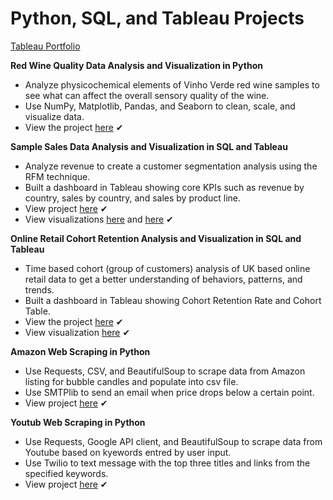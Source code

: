 # Python, SQL, and Tableau Projects

[Tableau Portfolio](https://public.tableau.com/app/profile/trinity3258)

**Red Wine Quality Data Analysis and Visualization in Python**
* Analyze physicochemical elements of Vinho Verde red wine samples to see what can affect the overall sensory quality of the wine.
* Use NumPy, Matplotlib, Pandas, and Seaborn to clean, scale, and visualize data. 
* View the project [here](https://github.com/tnewsome2019/Red-Wine-Quality-Data) ✔

**Sample Sales Data Analysis and Visualization in SQL and Tableau**
* Analyze revenue to create a customer segmentation analysis using the RFM technique. 
* Built a dashboard in Tableau showing core KPIs such as revenue by country, sales by country, and sales by product line. 
* View project [here](https://github.com/tnewsome2019/Data-Portfolio/blob/main/SQL/Sales_Data.sql) ✔
* View visualizations [here](https://public.tableau.com/app/profile/trinity3258/viz/Sales_Dashboard_1_16735567885970/SalesDashboard) and [here](https://public.tableau.com/app/profile/trinity3258/viz/Sales_Dashboard_2_16735568351520/SalesDashboard2?publish=yes) ✔

**Online Retail Cohort Retention Analysis and Visualization in SQL and Tableau**
* Time based cohort (group of customers) analysis of UK based online retail data to get a better understanding of behaviors, patterns, and trends. 
* Built a dashboard in Tableau showing Cohort Retention Rate and Cohort Table. 
* View the project [here](https://github.com/tnewsome2019/Data-Portfolio/blob/main/SQL/Cohort_Retention.sql) ✔
* View visualization [here](https://public.tableau.com/app/profile/trinity3258/viz/CohortRetentionDash_16736624803070/Dashboard1?publish=yes) ✔

**Amazon Web Scraping in Python**
* Use Requests, CSV, and BeautifulSoup to scrape data from Amazon listing for bubble candles and populate into csv file.
* Use SMTPlib to send an email when price drops below a certain point. 
* View project [here](https://github.com/tnewsome2019/Data-Portfolio/blob/main/Python/Amazon_Candle_Web_Scraping.ipynb) ✔

**Youtub Web Scraping in Python**
* Use Requests, Google API client, and BeautifulSoup to scrape data from Youtube based on kyewords entred by user input.
* Use Twilio to text message with the top three titles and links from the specified keywords. 
* View project [here](https://github.com/tnewsome2019/Data-Portfolio/blob/main/Python/YoutubeWebScraping.ipynb) ✔
